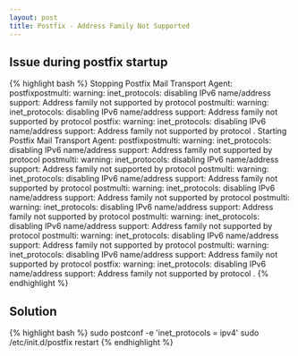 ```yaml
---
layout: post
title: Postfix - Address Family Not Supported
---
```


Issue during postfix startup
-------
{% highlight bash %}
Stopping Postfix Mail Transport Agent: postfixpostmulti: warning:
inet_protocols: disabling IPv6 name/address support: Address family not
supported by protocol
postmulti: warning: inet_protocols: disabling IPv6 name/address support: Address
family not supported by protocol
postfix: warning: inet_protocols: disabling IPv6 name/address support: Address
family not supported by protocol
.
Starting Postfix Mail Transport Agent: postfixpostmulti: warning:
inet_protocols: disabling IPv6 name/address support: Address family not
supported by protocol
postmulti: warning: inet_protocols: disabling IPv6 name/address support: Address
family not supported by protocol
postmulti: warning: inet_protocols: disabling IPv6 name/address support: Address
family not supported by protocol
postmulti: warning: inet_protocols: disabling IPv6 name/address support: Address
family not supported by protocol
postmulti: warning: inet_protocols: disabling IPv6 name/address support: Address
family not supported by protocol
postmulti: warning: inet_protocols: disabling IPv6 name/address support: Address
family not supported by protocol
postmulti: warning: inet_protocols: disabling IPv6 name/address support: Address
family not supported by protocol
postmulti: warning: inet_protocols: disabling IPv6 name/address support: Address
family not supported by protocol
postfix: warning: inet_protocols: disabling IPv6 name/address support: Address
family not supported by protocol
.
{% endhighlight %}

Solution
-------
{% highlight bash %}
sudo postconf -e 'inet_protocols = ipv4'
sudo /etc/init.d/postfix restart
{% endhighlight %}
